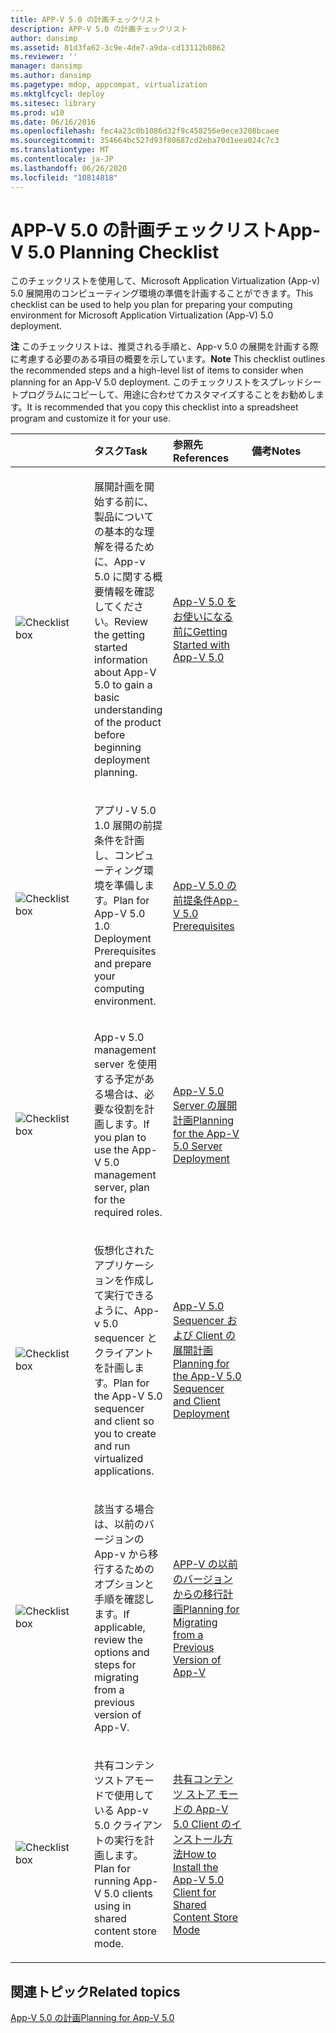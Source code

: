 ```yaml
---
title: APP-V 5.0 の計画チェックリスト
description: APP-V 5.0 の計画チェックリスト
author: dansimp
ms.assetid: 81d3fa62-3c9e-4de7-a9da-cd13112b0862
ms.reviewer: ''
manager: dansimp
ms.author: dansimp
ms.pagetype: mdop, appcompat, virtualization
ms.mktglfcycl: deploy
ms.sitesec: library
ms.prod: w10
ms.date: 06/16/2016
ms.openlocfilehash: fec4a23c0b1086d32f9c458256e0ece3208bcaee
ms.sourcegitcommit: 354664bc527d93f80687cd2eba70d1eea024c7c3
ms.translationtype: MT
ms.contentlocale: ja-JP
ms.lasthandoff: 06/26/2020
ms.locfileid: "10814818"
---
```

# <span data-ttu-id="0bbbb-103">APP-V 5.0 の計画チェックリスト</span><span class="sxs-lookup"><span data-stu-id="0bbbb-103">App-V 5.0 Planning Checklist</span></span>


<span data-ttu-id="0bbbb-104">このチェックリストを使用して、Microsoft Application Virtualization (App-v) 5.0 展開用のコンピューティング環境の準備を計画することができます。</span><span class="sxs-lookup"><span data-stu-id="0bbbb-104">This checklist can be used to help you plan for preparing your computing environment for Microsoft Application Virtualization (App-V) 5.0 deployment.</span></span>

<span data-ttu-id="0bbbb-105">**注** このチェックリストは、推奨される手順と、App-v 5.0 の展開を計画する際に考慮する必要のある項目の概要を示しています。</span><span class="sxs-lookup"><span data-stu-id="0bbbb-105">**Note** This checklist outlines the recommended steps and a high-level list of items to consider when planning for an App-V 5.0 deployment.</span></span> <span data-ttu-id="0bbbb-106">このチェックリストをスプレッドシートプログラムにコピーして、用途に合わせてカスタマイズすることをお勧めします。</span><span class="sxs-lookup"><span data-stu-id="0bbbb-106">It is recommended that you copy this checklist into a spreadsheet program and customize it for your use.</span></span>

 

<table>
<colgroup>
<col width="25%" />
<col width="25%" />
<col width="25%" />
<col width="25%" />
</colgroup>
<thead>
<tr class="header">
<th align="left"></th>
<th align="left"><span data-ttu-id="0bbbb-107">タスク</span><span class="sxs-lookup"><span data-stu-id="0bbbb-107">Task</span></span></th>
<th align="left"><span data-ttu-id="0bbbb-108">参照先</span><span class="sxs-lookup"><span data-stu-id="0bbbb-108">References</span></span></th>
<th align="left"><span data-ttu-id="0bbbb-109">備考</span><span class="sxs-lookup"><span data-stu-id="0bbbb-109">Notes</span></span></th>
</tr>
</thead>
<tbody>
<tr class="odd">
<td align="left"><img src="images/checklistbox.gif" alt="Checklist box" /></td>
<td align="left"><p><span data-ttu-id="0bbbb-110">展開計画を開始する前に、製品についての基本的な理解を得るために、App-v 5.0 に関する概要情報を確認してください。</span><span class="sxs-lookup"><span data-stu-id="0bbbb-110">Review the getting started information about App-V 5.0 to gain a basic understanding of the product before beginning deployment planning.</span></span></p></td>
<td align="left"><p><a href="getting-started-with-app-v-50--rtm.md" data-raw-source="[Getting Started with App-V 5.0](getting-started-with-app-v-50--rtm.md)"><span data-ttu-id="0bbbb-111">App-V 5.0 をお使いになる前に</span><span class="sxs-lookup"><span data-stu-id="0bbbb-111">Getting Started with App-V 5.0</span></span></a></p></td>
<td align="left"><p></p></td>
</tr>
<tr class="even">
<td align="left"><img src="images/checklistbox.gif" alt="Checklist box" /></td>
<td align="left"><p><span data-ttu-id="0bbbb-112">アプリ-V 5.0 1.0 展開の前提条件を計画し、コンピューティング環境を準備します。</span><span class="sxs-lookup"><span data-stu-id="0bbbb-112">Plan for App-V 5.0 1.0 Deployment Prerequisites and prepare your computing environment.</span></span></p></td>
<td align="left"><p><a href="app-v-50-prerequisites.md" data-raw-source="[App-V 5.0 Prerequisites](app-v-50-prerequisites.md)"><span data-ttu-id="0bbbb-113">App-V 5.0 の前提条件</span><span class="sxs-lookup"><span data-stu-id="0bbbb-113">App-V 5.0 Prerequisites</span></span></a></p></td>
<td align="left"><p></p></td>
</tr>
<tr class="odd">
<td align="left"><img src="images/checklistbox.gif" alt="Checklist box" /></td>
<td align="left"><p><span data-ttu-id="0bbbb-114">App-v 5.0 management server を使用する予定がある場合は、必要な役割を計画します。</span><span class="sxs-lookup"><span data-stu-id="0bbbb-114">If you plan to use the App-V 5.0 management server, plan for the required roles.</span></span></p></td>
<td align="left"><p><a href="planning-for-the-app-v-50-server-deployment.md" data-raw-source="[Planning for the App-V 5.0 Server Deployment](planning-for-the-app-v-50-server-deployment.md)"><span data-ttu-id="0bbbb-115">App-V 5.0 Server の展開計画</span><span class="sxs-lookup"><span data-stu-id="0bbbb-115">Planning for the App-V 5.0 Server Deployment</span></span></a></p></td>
<td align="left"><p></p></td>
</tr>
<tr class="even">
<td align="left"><img src="images/checklistbox.gif" alt="Checklist box" /></td>
<td align="left"><p><span data-ttu-id="0bbbb-116">仮想化されたアプリケーションを作成して実行できるように、App-v 5.0 sequencer とクライアントを計画します。</span><span class="sxs-lookup"><span data-stu-id="0bbbb-116">Plan for the App-V 5.0 sequencer and client so you to create and run virtualized applications.</span></span></p></td>
<td align="left"><p><a href="planning-for-the-app-v-50-sequencer-and-client-deployment.md" data-raw-source="[Planning for the App-V 5.0 Sequencer and Client Deployment](planning-for-the-app-v-50-sequencer-and-client-deployment.md)"><span data-ttu-id="0bbbb-117">App-V 5.0 Sequencer および Client の展開計画</span><span class="sxs-lookup"><span data-stu-id="0bbbb-117">Planning for the App-V 5.0 Sequencer and Client Deployment</span></span></a></p></td>
<td align="left"><p></p></td>
</tr>
<tr class="odd">
<td align="left"><img src="images/checklistbox.gif" alt="Checklist box" /></td>
<td align="left"><p><span data-ttu-id="0bbbb-118">該当する場合は、以前のバージョンの App-v から移行するためのオプションと手順を確認します。</span><span class="sxs-lookup"><span data-stu-id="0bbbb-118">If applicable, review the options and steps for migrating from a previous version of App-V.</span></span></p></td>
<td align="left"><p><a href="planning-for-migrating-from-a-previous-version-of-app-v.md" data-raw-source="[Planning for Migrating from a Previous Version of App-V](planning-for-migrating-from-a-previous-version-of-app-v.md)"><span data-ttu-id="0bbbb-119">APP-V の以前のバージョンからの移行計画</span><span class="sxs-lookup"><span data-stu-id="0bbbb-119">Planning for Migrating from a Previous Version of App-V</span></span></a></p></td>
<td align="left"><p></p></td>
</tr>
<tr class="even">
<td align="left"><img src="images/checklistbox.gif" alt="Checklist box" /></td>
<td align="left"><p><span data-ttu-id="0bbbb-120">共有コンテンツストアモードで使用している App-v 5.0 クライアントの実行を計画します。</span><span class="sxs-lookup"><span data-stu-id="0bbbb-120">Plan for running App-V 5.0 clients using in shared content store mode.</span></span></p></td>
<td align="left"><p><a href="how-to-install-the-app-v-50-client-for-shared-content-store-mode.md" data-raw-source="[How to Install the App-V 5.0 Client for Shared Content Store Mode](how-to-install-the-app-v-50-client-for-shared-content-store-mode.md)"><span data-ttu-id="0bbbb-121">共有コンテンツ ストア モードの App-V 5.0 Client のインストール方法</span><span class="sxs-lookup"><span data-stu-id="0bbbb-121">How to Install the App-V 5.0 Client for Shared Content Store Mode</span></span></a></p></td>
<td align="left"><p></p></td>
</tr>
</tbody>
</table>

 






## <span data-ttu-id="0bbbb-122">関連トピック</span><span class="sxs-lookup"><span data-stu-id="0bbbb-122">Related topics</span></span>


[<span data-ttu-id="0bbbb-123">App-V 5.0 の計画</span><span class="sxs-lookup"><span data-stu-id="0bbbb-123">Planning for App-V 5.0</span></span>](planning-for-app-v-50-rc.md)

 

 





